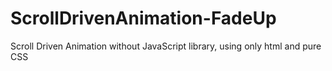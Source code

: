 # ScrollDrivenAnimation-FadeUp
Scroll Driven Animation without JavaScript library, using only html and pure CSS
